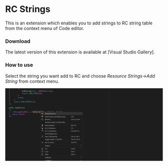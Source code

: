 RC Strings
=================

This is an extension which enables you to add strings to RC string table from the context menu of 
Code editor.

### Download 

The latest version of this extension is available at [Visual Studio Gallery].

### How to use

Select the string you want add to RC and choose *Resource Strings*->*Add String* from context menu.

![Rc Strings](images/rc_strings.gif) 

